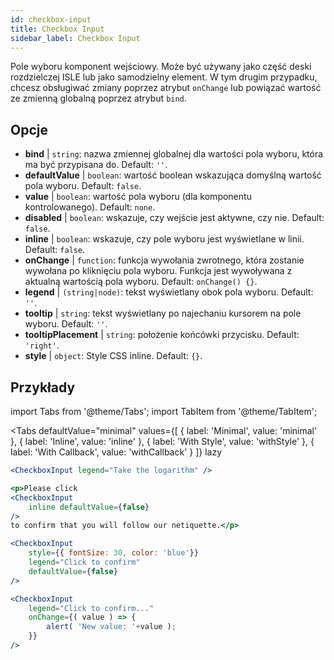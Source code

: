 ```yaml
---
id: checkbox-input
title: Checkbox Input
sidebar_label: Checkbox Input
---
```


Pole wyboru komponent wejściowy. Może być używany jako część deski rozdzielczej ISLE lub jako samodzielny element. W tym drugim przypadku, chcesz obsługiwać zmiany poprzez atrybut `onChange` lub powiązać wartość ze zmienną globalną poprzez atrybut `bind`.

## Opcje

* __bind__ | `string`: nazwa zmiennej globalnej dla wartości pola wyboru, która ma być przypisana do. Default: `''`.
* __defaultValue__ | `boolean`: wartość boolean wskazująca domyślną wartość pola wyboru. Default: `false`.
* __value__ | `boolean`: wartość pola wyboru (dla komponentu kontrolowanego). Default: `none`.
* __disabled__ | `boolean`: wskazuje, czy wejście jest aktywne, czy nie. Default: `false`.
* __inline__ | `boolean`: wskazuje, czy pole wyboru jest wyświetlane w linii. Default: `false`.
* __onChange__ | `function`: funkcja wywołania zwrotnego, która zostanie wywołana po kliknięciu pola wyboru. Funkcja jest wywoływana z aktualną wartością pola wyboru. Default: `onChange() {}`.
* __legend__ | `(string|node)`: tekst wyświetlany obok pola wyboru. Default: `''`.
* __tooltip__ | `string`: tekst wyświetlany po najechaniu kursorem na pole wyboru. Default: `''`.
* __tooltipPlacement__ | `string`: położenie końcówki przycisku. Default: `'right'`.
* __style__ | `object`: Style CSS inline. Default: `{}`.


## Przykłady

import Tabs from '@theme/Tabs';
import TabItem from '@theme/TabItem';

<Tabs
    defaultValue="minimal"
    values={[
        { label: 'Minimal', value: 'minimal' },
        { label: 'Inline', value: 'inline' },
        { label: 'With Style', value: 'withStyle' },
        { label: 'With Callback', value: 'withCallback' }
    ]}
    lazy
>


<TabItem value="minimal">

```jsx live
<CheckboxInput legend="Take the logarithm" />
```
</TabItem>

<TabItem value="inline">

```jsx live
<p>Please click
<CheckboxInput
    inline defaultValue={false}
/>
to confirm that you will follow our netiquette.</p>
```
</TabItem>


<TabItem value="withStyle">

```jsx live
<CheckboxInput
    style={{ fontSize: 30, color: 'blue'}}
    legend="Click to confirm"
    defaultValue={false}
/>
```
</TabItem>

<TabItem value="withCallback">

```jsx live
<CheckboxInput
    legend="Click to confirm..."
    onChange={( value ) => {
        alert( 'New value: '+value );
    }}
/>
```

</TabItem>

</Tabs>
